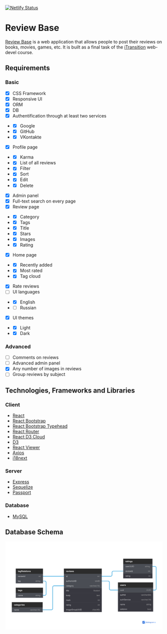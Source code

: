 [![Netlify Status](https://api.netlify.com/api/v1/badges/44105d65-2039-4593-8ebb-908c6f441b2c/deploy-status)](https://app.netlify.com/sites/review-base/deploys)

# Review Base

[Review Base](https://review-base.netlify.app) is a web application that allows people to post their reviews on books, movies, games, etc. It is built as a final task of the [iTransition](https://www.itransition.com) web-devel course.

## Requirements

### Basic

- [x] CSS Framework
- [x] Responsive UI
- [x] ORM
- [x] DB
- [x] Authentification through at least two services
- - [x] Google
- - [x] GitHub
- - [x] VKontakte
- [x] Profile page
- - [x] Karma
- - [x] List of all reviews
- - [x] Filter
- - [x] Sort
- - [x] Edit
- - [x] Delete 
- [x] Admin panel
- [x] Full-text search on every page
- [x] Review page
- - [x] Category
- - [x] Tags
- - [x] Title
- - [x] Stars
- - [x] Images
- - [x] Rating
- [x] Home page
- - [x] Recently added
- - [x] Most rated
- - [x] Tag cloud
- [x] Rate reviews
- [ ] UI languages
- - [x] English
- - [ ] Russian
- [x] UI themes
- - [x] Light
- - [x] Dark

### Advanced

- [ ] Comments on reviews
- [ ] Advanced admin panel
- [x] Any number of images in reviews
- [ ] Group reviews by subject

## Technologies, Frameworks and Libraries

### Client

- [React](https://reactjs.org/)
- [React Bootstrap](https://react-bootstrap.github.io/)
- [React Bootstrap Typehead](http://ericgio.github.io/react-bootstrap-typeahead/)
- [React Router](https://reactrouter.com/)
- [React D3 Cloud](https://www.npmjs.com/package/react-d3-cloud)
- [D3](https://d3js.org/)
- [React Viewer](https://www.npmjs.com/package/react-viewer)
- [Axios](https://axios-http.com/)
- [i18next](https://www.i18next.com/)

### Server

- [Express](https://expressjs.com/)
- [Sequelize](https://sequelize.org/)
- [Passport](http://www.passportjs.org/)

### Database

- [MySQL](https://www.mysql.com/)

## Database Schema

![DB schema](./DB_SCHEMA.svg)
